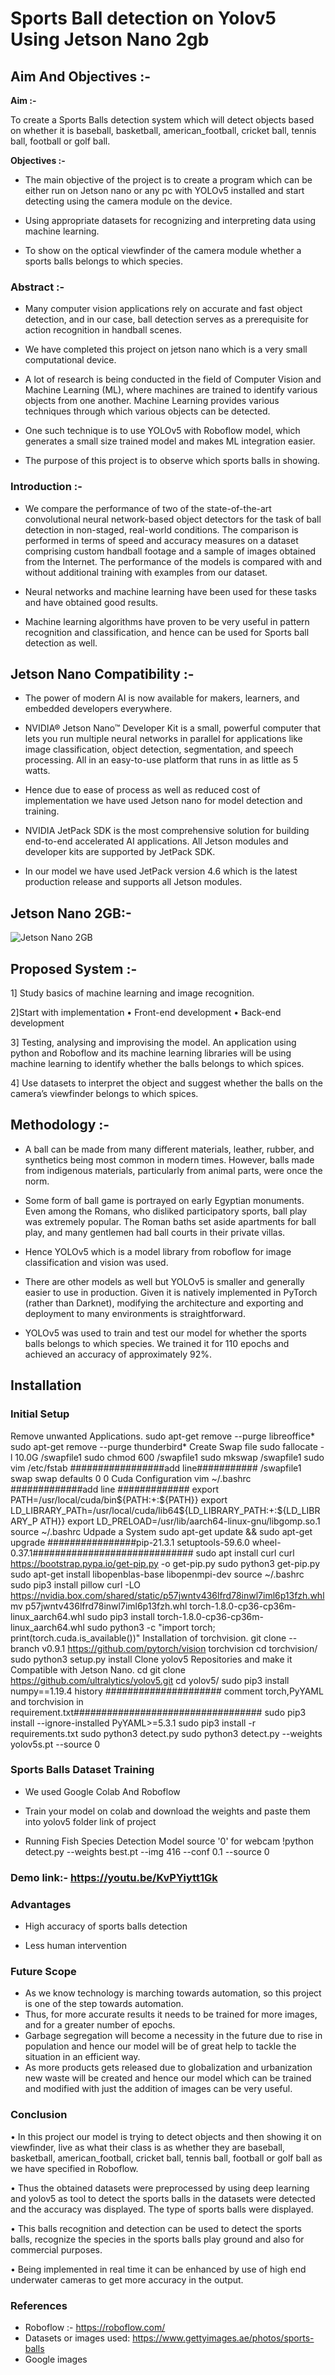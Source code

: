 <h1>Sports Ball detection on Yolov5 Using Jetson Nano 2gb</h1>

<h2>Aim And Objectives :-</h2>

<b>Aim :-</b>

To create a Sports Balls detection system which will detect objects based on whether it is baseball, basketball, american_football, cricket ball, tennis ball, football or golf ball.

<b>Objectives :-</b>

* The main objective of the project is to create a program which can be either run on Jetson nano or any pc with YOLOv5 installed and start detecting using the camera module on the device.

* Using appropriate datasets for recognizing and interpreting data using machine learning.

* To show on the optical viewfinder of the camera module whether a sports balls belongs to which species.

<h3>Abstract :-</h3>

* Many  computer  vision  applications  rely  on accurate and fast object detection, and in our case, ball detection serves  as  a  prerequisite  for  action  recognition  in  handball scenes.

* We have completed this project on jetson nano which is a very small computational device.

* A lot of research is being conducted in the field of Computer Vision and Machine Learning (ML), where machines are trained to identify various objects from one another. Machine Learning provides various techniques through which various objects can be detected.

* One such technique is to use YOLOv5 with Roboflow model, which generates a small size trained model and makes ML integration easier.

* The purpose of this project is to observe which sports balls in showing.

<h3><b>Introduction :-</b></h3>

* We compare the performance of two of the state-of-the-art convolutional neural network-based object detectors for the task of ball detection in non-staged, real-world conditions. The comparison  is  performed  in  terms  of  speed  and  accuracy measures on a dataset comprising custom handball footage and a  sample  of  images  obtained  from  the  Internet.  The performance  of  the  models  is  compared  with  and  without additional training with examples from our dataset.

* Neural networks and machine learning have been used for these tasks and have obtained good results.

* Machine learning algorithms have proven to be very useful in pattern recognition and classification, and hence can be used for Sports ball detection as well.

<h2>Jetson Nano Compatibility :-</h2>

* The power of modern AI is now available for makers, learners, and embedded developers everywhere.

* NVIDIA® Jetson Nano™ Developer Kit is a small, powerful computer that lets you run multiple neural networks in parallel for applications like image classification, object detection, segmentation, and speech processing. All in an easy-to-use platform that runs in as little as 5 watts.

* Hence due to ease of process as well as reduced cost of implementation we have used Jetson nano for model detection and training.

* NVIDIA JetPack SDK is the most comprehensive solution for building end-to-end accelerated AI applications. All Jetson modules and developer kits are supported by JetPack SDK.

* In our model we have used JetPack version 4.6 which is the latest production release and supports all Jetson modules.

<h2>Jetson Nano 2GB:-</h2>
<img src="https://user-images.githubusercontent.com/93208224/209101765-3af37ed9-bb99-4370-a340-0d1f442709d0.jpg" alt="Jetson Nano 2GB">

## Proposed System :-

1] Study basics of machine learning and image recognition. 

2]Start with implementation • Front-end development • Back-end development 

3] Testing, analysing and improvising the model. An application using python and Roboflow and its machine learning libraries will be using machine learning to identify whether the balls belongs to which spices. 

4] Use datasets to interpret the object and suggest whether the balls on the camera’s viewfinder belongs to which spices.

## Methodology :- 

* A ball can be made from many different materials, leather, rubber, and synthetics being most common in modern times. However, balls made from indigenous materials, particularly from animal parts, were once the norm.

* Some form of ball game is portrayed on early Egyptian monuments. Even among the Romans, who disliked participatory sports, ball play was extremely popular. The Roman baths set aside apartments for ball play, and many gentlemen had ball courts in their private villas.

* Hence YOLOv5 which is a model library from roboflow for image classification and vision was used.

* There are other models as well but YOLOv5 is smaller and generally easier to use in production. Given it is natively implemented in PyTorch (rather than Darknet), modifying the architecture and exporting and deployment to many environments is straightforward.

* YOLOv5 was used to train and test our model for whether the sports balls belongs to which species. We trained it for 110 epochs and achieved an accuracy of approximately 92%.

## Installation

### **Initial Setup**

Remove unwanted Applications. sudo apt-get remove --purge libreoffice* sudo apt-get remove --purge thunderbird* Create Swap file sudo fallocate -l 10.0G /swapfile1 sudo chmod 600 /swapfile1 sudo mkswap /swapfile1 sudo vim /etc/fstab #################add line########### /swapfile1 swap swap defaults 0 0 Cuda Configuration vim ~/.bashrc #############add line ############# export PATH=/usr/local/cuda/bin${PATH:+:${PATH}} export LD_LIBRARY_PATh=/usr/local/cuda/lib64${LD_LIBRARY_PATH:+:${LD_LIBRARY_P ATH}} export LD_PRELOAD=/usr/lib/aarch64-linux-gnu/libgomp.so.1 source ~/.bashrc Udpade a System sudo apt-get update && sudo apt-get upgrade ################pip-21.3.1 setuptools-59.6.0 wheel-0.37.1############################# sudo apt install curl curl https://bootstrap.pypa.io/get-pip.py -o get-pip.py sudo python3 get-pip.py sudo apt-get install libopenblas-base libopenmpi-dev source ~/.bashrc sudo pip3 install pillow curl -LO https://nvidia.box.com/shared/static/p57jwntv436lfrd78inwl7iml6p13fzh.whl mv p57jwntv436lfrd78inwl7iml6p13fzh.whl torch-1.8.0-cp36-cp36m-linux_aarch64.whl sudo pip3 install torch-1.8.0-cp36-cp36m-linux_aarch64.whl sudo python3 -c "import torch; print(torch.cuda.is_available())" Installation of torchvision. git clone --branch v0.9.1 https://github.com/pytorch/vision torchvision cd torchvision/ sudo python3 setup.py install Clone yolov5 Repositories and make it Compatible with Jetson Nano. cd git clone https://github.com/ultralytics/yolov5.git cd yolov5/ sudo pip3 install numpy==1.19.4 history ##################### comment torch,PyYAML and torchvision in requirement.txt################################## sudo pip3 install --ignore-installed PyYAML>=5.3.1 sudo pip3 install -r requirements.txt sudo python3 detect.py sudo python3 detect.py --weights yolov5s.pt --source 0

### Sports Balls Dataset Training

* We used Google Colab And Roboflow

* Train your model on colab and download the weights and paste them into yolov5 folder link of project

* Running Fish Species Detection Model source '0' for webcam !python detect.py --weights best.pt --img 416 --conf 0.1 --source 0

### Demo link:-   https://youtu.be/KvPYiytt1Gk

### Advantages

* High accuracy of sports balls detection

* Less human intervention

### Future Scope

* As we know technology is marching towards automation, so this project is one of the step towards automation.
* Thus, for more accurate results it needs to be trained for more images, and for a greater number of epochs.
* Garbage segregation will become a necessity in the future due to rise in population and hence our model will be of great help to tackle the situation in an efficient way.
* As more products gets released due to globalization and urbanization new waste will be created and hence our model which can be trained and modified with just the addition of images can be very useful.

### Conclusion

• In this project our model is trying to detect objects and then showing it on viewfinder, live as what their class is as whether they are baseball, basketball, american_football, cricket ball, tennis ball, football or golf ball as we have specified in Roboflow.

• Thus the obtained datasets were preprocessed by using deep learning and yolov5 as tool to detect the sports balls in the datasets were detected and the accuracy was displayed. The type of sports balls were displayed.

• This balls recognition and detection can be used to detect the sports balls, recognize the species in the sports balls play ground and also for commercial purposes.

• Being implemented in real time it can be enhanced by use of high end underwater cameras to get more accuracy in the output.

### References

* Roboflow :- https://roboflow.com/
* Datasets or images used: https://www.gettyimages.ae/photos/sports-balls
* Google images
